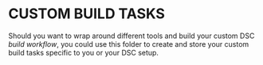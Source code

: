 # CUSTOM BUILD TASKS

Should you want to wrap around different tools and build your custom DSC _build workflow_, you could use this folder to create and store your custom build tasks specific to you or your DSC setup.